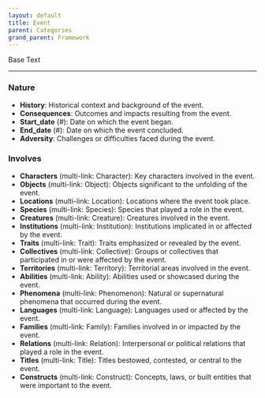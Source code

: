 ```yaml
---
layout: default
title: Event
parent: Categories
grand_parent: Framework 
---
```


Base Text 

---
### Nature
- **History**: Historical context and background of the event.
- **Consequences**: Outcomes and impacts resulting from the event.
- **Start_date** (#): Date on which the event began.
- **End_date** (#): Date on which the event concluded.
- **Adversity**: Challenges or difficulties faced during the event.

### Involves
- **Characters** (multi-link: Character): Key characters involved in the event.
- **Objects** (multi-link: Object): Objects significant to the unfolding of the event.
- **Locations** (multi-link: Location): Locations where the event took place.
- **Species** (multi-link: Species): Species that played a role in the event.
- **Creatures** (multi-link: Creature): Creatures involved in the event.
- **Institutions** (multi-link: Institution): Institutions implicated in or affected by the event.
- **Traits** (multi-link: Trait): Traits emphasized or revealed by the event.
- **Collectives** (multi-link: Collective): Groups or collectives that participated in or were affected by the event.
- **Territories** (multi-link: Territory): Territorial areas involved in the event.
- **Abilities** (multi-link: Ability): Abilities used or showcased during the event.
- **Phenomena** (multi-link: Phenomenon): Natural or supernatural phenomena that occurred during the event.
- **Languages** (multi-link: Language): Languages used or affected by the event.
- **Families** (multi-link: Family): Families involved in or impacted by the event.
- **Relations** (multi-link: Relation): Interpersonal or political relations that played a role in the event.
- **Titles** (multi-link: Title): Titles bestowed, contested, or central to the event.
- **Constructs** (multi-link: Construct): Concepts, laws, or built entities that were important to the event.


